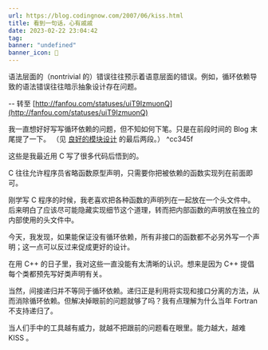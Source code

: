 ```yaml
---
url: https://blog.codingnow.com/2007/06/kiss.html
title: 看到一句话，心有戚戚
date: 2023-02-22 23:04:42
tag: 
banner: "undefined"
banner_icon: 🔖
---
```

语法层面的（nontrivial 的）错误往往预示着语意层面的错误。例如，循环依赖导致的语法错误往往暗示抽象设计存在问题。

-- 转至 [http://fanfou.com/statuses/uiT9IzmuonQ](http://fanfou.com/statuses/uiT9IzmuonQ)

我一直想好好写写循环依赖的问题，但不知如何下笔。只是在前段时间的 Blog 末尾提了一下。 （见 [良好的模块设计](http://blog.codingnow.com/2007/05/good_design.html) 的最后两段。） ^cc345f

这些是我最近用 C 写了很多代码后悟到的。

C 往往允许程序员省略函数原型声明，只需要你把被依赖的函数实现列在前面即可。

刚学写 C 程序的时候，我老喜欢把各种函数的声明列在一起放在一个头文件中。后来明白了应该尽可能隐藏实现细节这个道理，转而把内部函数的声明放在独立的内部使用的头文件中。

今天，我发现，如果能保证没有循环依赖，所有非接口的函数都不必另外写一个声明；这一点可以反过来促成更好的设计。

在用 C++ 的日子里，我对这些一直没能有太清晰的认识。想来是因为 C++ 提倡每个类都预先写好类声明有关。

当然，间接递归并不等同于循环依赖。递归正是利用将实现和接口分离的方法，从而消除循环依赖。但解决掉眼前的问题就够了吗？我有点理解为什么当年 Fortran 不支持递归了。

当人们手中的工具越有威力，就越不把跟前的问题看在眼里。能力越大，越难 KISS 。